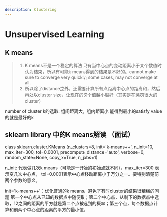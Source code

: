 ```yaml
---
description: Clustering
---
```


# Unsupervised Learning

## K means 

> 1. K means不是一个稳定的算法 只有当中心点的变动距离小于某个数值时认为结束，所以有可能k means得到的结果是不好的。cannot make sure to converge very quickly; some cases, may not converge at all.
> 2. 所以除了distance之外，还需要计算所有点距离中心点的距离和，然后再处以cluster size，让现在的这个值越小越好（其实是在惩罚很大的cluster）

number of cluster k的选取: 组间距离大，组内距离小 能得到最小的satisfy value的就是最好的k

## sklearn library 中的K means解读 （面试）

class sklearn.cluster.KMeans \(n\_clusters=8, init='k-means++', n\_init=10, max\_iter=300, tol=0.0001, precompute\_distance='auto', verbose=0, random\_state=None, copy\_x=True, n\_jobs=1\)

n\_init: 代表做几次k means（可能是一开始的初始点就不同），max\_iter=300 表示变几次中心点， tol=0.0001表示中心点移动距离小于万分之一。要特别清楚前两个参数的意义。

init='k-means++'：优化普通的k means，避免了有时cluster的结果很糟糕的问题 第一个中心点从已知的数据点中随便取；第二个中心点，从剩下的数据点中选取，12之间的距离的平方就是第二个点被选到的概率；第三个点，每个数据点计算和前两个中心点的距离的平方的最小值。

